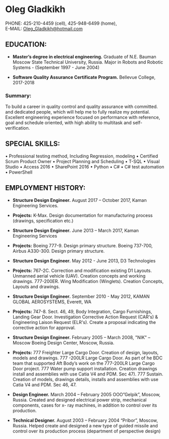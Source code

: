 # Oleg Gladkikh

PHONE:			425-210-4459 (cell), 425-948-6499 (home),       
E-MAIL:			Oleg_Gladkikh@hotmail.com

## EDUCATION:

 * **Master’s degree in electrical engineering.** 
  Graduate of N.E. Bauman Moscow State      Technical University, Russia. Major in Robots and Robotic Systems - (September 1997 - June 2004)

 * **Software Quality Assurance Certificate Program.** Bellevue College, 2017-2018

### Summary:
To build a career in quality control and quality assurance with committed. and dedicated people, which will help me to fully realize my potential. Excellent engineering experience focused on performance with reference, goal and schedule oriented, with high ability to multitask and self-verification.

## SPECIAL SKILLS:
•	Professional testing method, Including Regression, modeling
•	Certified Scrum Product Owner
•	Project Planning and Scheduling
•	T-SQL
•	Visual Studio
•	Access 2016
•	SharePoint 2016
•	Python
•	C#
•	C# test automation
•	PowerShell

## EMPLOYMENT HISTORY:
* **Structure Design Engineer.**
August 2017 – October 2017, Kaman Engineering Services. 
 * **Projects:** K-Max. Design documentation for manufacturing process (drawings, specification etc.) 

* **Structure Design Engineer.**
June 2013 – March 2017, Kaman Engineering Services
 * **Projects:** Boeing 777-9. Design primary structure. Boeing 737-700, Airbus A330-300. Design primary structure.

* **Structure Design Engineer.**
May 2012 -  June 2013, D3 Technologies
 * **Projects:** 767-2C. Correction and modification existing D1 Layouts. Unmanned aerial vehicle (UAV). Creation concepts and working drawings. 777-200ER. Wing Modification (Winglets). Creation Concepts, Layouts and drawings.

* **Structure Design Engineer.**
September 2010 - May 2012, KAMAN GLOBAL AEROSYSTEMS, Everett, WA
 * **Projects:** 747-8.  Sect. 46, 49, Body Integration, Cargo Furnishings, Landing Gear Door. Investigation Corrective Action Request (CAR's) & Engineering Laison Request (ELR's). Create a proposal indicating the corrective action for approval.

* **Structure Design Engineer.**
February 2005 – March 2008, "NIK" – Moscow Boeing Design Center, Moscow, Russia.  
 * **Projects:** 777 Freighter Large Cargo Door. Creation of design, layouts,   models and drawings. 777 -200LR Large Cargo Door. As part of he BDC team that supported Aft Body’s work on the 777-200LR Large Cargo Door project. 777 Water pump support installation. Creation drawings install and assemblies with use Catia V4 and PDM. Sec 47). 777 Sustain. Creation of models, drawings details, installs and assemblies with use Catia V4 and PDM. Sec 46, 47.

* **Design Engineer.**
March 2004 – February 2005	OOO”Gelpik”, Moscow, Russia.
Created and designed electrical power strip, mechanical components, cases for x- ray machines, in addition to control over its production. 

* **Technical Designer.**
August 2003 – February 2004	“Pribor”, Moscow, Russia.
Helped create and designed a new type of guided missile and control over its production process (department of perspective design)

